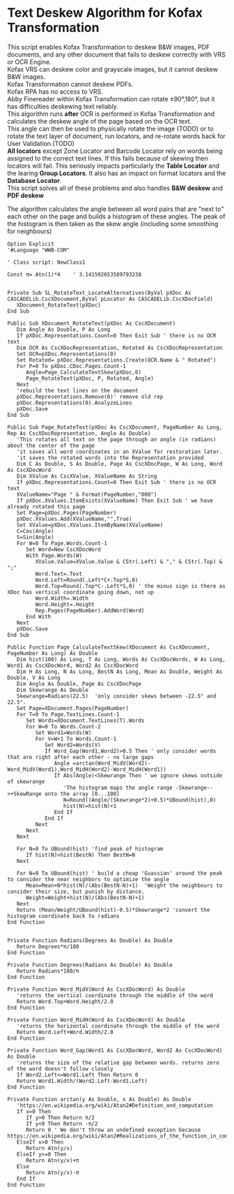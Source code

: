 # Text Deskew Algorithm for Kofax Transformation
This script enables Kofax Transformation to deskew B&W images, PDF documents, and any other document that fails to deskew correctly with VRS or OCR Engine.  
Kofax VRS can deskew color and grayscale images, but it cannot deskew B&W images.  
Kofax Transformation cannot deskew PDFs.  
Kofax RPA has no access to VRS.  
Abby Finereader within Kofax Transformation can rotate ±90°,180°, but it has difficulties deskewing text reliably.  
This algorithm runs **after** OCR is performed in Kofax Transformation and calculates the deskew angle of the page based on the OCR text.  
This angle can then be used to physically rotate the image (TODO) or to rotate the text layer of document, run locators, and re-rotate words back for User Validation.(TODO)  
**All locators** except Zone Locator and Barcode Locator rely on words being assigned to the correct text lines. If this fails because of skewing then locators will fail. This seriously impacts particularly the **Table Locator** and the learing **Group Locators**. It also has an impact on format locators and the **Database Locator**.  
This script solves all of these problems and also handles **B&W deskew** and **PDF deskew**  

The algorithm calculates the angle between all word pairs that are "next to" each other on the page and builds a histogram of these angles. The peak of the histogram is then taken as the skew angle (including some smoothing for neighbours)

```vba
Option Explicit
'#Language "WWB-COM"

' Class script: NewClass1

Const π= Atn(1)*4    ' 3.141592653589793238


Private Sub SL_RotateText_LocateAlternatives(ByVal pXDoc As CASCADELib.CscXDocument,ByVal pLocator As CASCADELib.CscXDocField)
   XDocument_RotateText(pXDoc)
End Sub

Public Sub XDocument_RotateText(pXDoc As CscXDocument)
   Dim Angle As Double, P As Long
   If pXDoc.Representations.Count=0 Then Exit Sub ' there is no OCR text
   Dim OCR As CscXDocRepresentation, Rotated As CscXDocRepresentation
   Set OCR=pXDoc.Representations(0)
   Set Rotated= pXDoc.Representations.Create(OCR.Name & " Rotated")
   For P=0 To pXDoc.CDoc.Pages.Count-1
      Angle=Page_CalculateTextSkew(pXDoc,0)
      Page_RotateText(pXDoc, P, Rotated, Angle)
   Next
   'rebuild the text lines on the document
   pXDoc.Representations.Remove(0)' remove old rep
   pXDoc.Representations(0).AnalyzeLines
   pXDoc.Save
End Sub

Public Sub Page_RotateText(pXDoc As CscXDocument, PageNumber As Long, Rep As CscXDocRepresentation, Angle As Double)
   'This rotates all text on the page through an angle (in radians) about the center of the page
   'it saves all word coordinates in an XValue for restoration later.
   'it saves the rotated words into the Representation provided
   Dim C As Double, S As Double, Page As CscXDocPage, W As Long, Word As CscXDocWord
   Dim XValue As CscXValue, XValueName As String
   If pXDoc.Representations.Count=0 Then Exit Sub ' there is no OCR text
   XValueName="Page " & Format(PageNumber,"000")
   If pXDoc.XValues.ItemExists(XValueName) Then Exit Sub ' we have already rotated this page
   Set Page=pXDoc.Pages(PageNumber)
   pXDoc.XValues.Add(XValueName,"",True)
   Set XValue=pXDoc.XValues.ItemByName(XValueName)
   C=Cos(Angle)
   S=Sin(Angle)
   For W=0 To Page.Words.Count-1
      Set Word=New CscXDocWord
      With Page.Words(W)
         XValue.Value=XValue.Value & CStr(.Left) & "," & CStr(.Top) & ";"
         Word.Text=.Text
         Word.Left=Round(.Left*C+.Top*S,0)
         Word.Top=Round(.Top*C-.Left*S,0) ' the minus sign is there as XDoc has vertical coordinate going down, not up
         Word.Width=.Width
         Word.Height=.Height
         Rep.Pages(PageNumber).AddWord(Word)
      End With
   Next
   pXDoc.Save
End Sub

Public Function Page_CalculateTextSkew(XDocument As CscXDocument, PageNumber As Long) As Double
   Dim hist(100) As Long, T As Long, Words As CscXDocWords, W As Long, Word1 As CscXDocWord, Word2 As CscXDocWord
   Dim H As Long, N As Long, BestN As Long, Mean As Double, Weight As Double, V As Long
   Dim Angle As Double, Page As CscXDocPage
   Dim Skewrange As Double
   Skewrange=Radians(22.5)  'only consider skews between -22.5° and 22.5°.
   Set Page=XDocument.Pages(PageNumber)
   For T=0 To Page.TextLines.Count-1
      Set Words=XDocument.TextLines(T).Words
      For W=0 To Words.Count-2
         Set Word1=Words(W)
         For V=W+1 To Words.Count-1
            Set Word2=Words(V)
            If Word_Gap(Word1,Word2)>0.5 Then ' only consider words that are right after each other - no large gaps
               Angle =arctan(Word_MidV(Word2)-Word_MidV(Word1),Word_MidH(Word2)-Word_MidH(Word1))
               If Abs(Angle)<Skewrange Then ' we ignore skews outside of skewrange
                  'The histogram maps the angle range -Skewrange-->+SkewRange onto the array [0...100]
                  N=Round((Angle/(Skewrange*2)+0.5)*UBound(hist),0)
                  hist(N)=hist(N)+1
               End If
            End If
         Next
      Next
   Next

   For N=0 To UBound(hist) 'find peak of histogram
      If hist(N)>hist(BestN) Then BestN=N
   Next

   For N=0 To UBound(hist) ' build a cheap 'Guassian' around the peak to consider the near neighbors to optimize the angle
      Mean=Mean+N*hist(N)/(Abs(BestN-N)+1)  'Weight the neighbours to consider their size, but punish by distance.
      Weight=Weight+hist(N)/(Abs(BestN-N)+1)
   Next
   Return (Mean/Weight/UBound(hist)-0.5)*Skewrange*2 'convert the histogram coordinate back to radians
End Function


Private Function Radians(Degrees As Double) As Double
   Return Degrees*π/180
End Function

Private Function Degrees(Radians As Double) As Double
   Return Radians*180/π
End Function

Private Function Word_MidV(Word As CscXDocWord) As Double
   'returns the vertical coordinate through the middle of the word
   Return Word.Top+Word.Height/2.0
End Function

Private Function Word_MidH(Word As CscXDocWord) As Double
   'returns the horizontal coordinate through the middle of the word
   Return Word.Left+Word.Width/2.0
End Function

Private Function Word_Gap(Word1 As CscXDocWord, Word2 As CscXDocWord) As Double
   'returns the size of the relative gap between words. returns zero of the word doesn't follow closely
   If Word2.Left<=Word1.Left Then Return 0
   Return Word1.Width/(Word2.Left-Word1.Left)
End Function

Private Function arctan(y As Double, x As Double) As Double
   'https://en.wikipedia.org/wiki/Atan2#Definition_and_computation
   If x=0 Then
      If y>0 Then Return π/2
      If y<0 Then Return -π/2
      Return 0 ' We don't throw an undefined exception because https://en.wikipedia.org/wiki/Atan2#Realizations_of_the_function_in_common_computer_languages
   ElseIf x>0 Then
      Return Atn(y/x)
   ElseIf y>=0 Then
      Return Atn(y/x)+π
   Else
      Return Atn(y/x)-π
   End If
End Function

```
